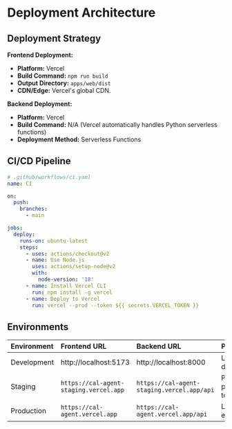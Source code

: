 # Deployment Architecture

## Deployment Strategy
**Frontend Deployment:**
- **Platform:** Vercel
- **Build Command:** `npm run build`
- **Output Directory:** `apps/web/dist`
- **CDN/Edge:** Vercel's global CDN.

**Backend Deployment:**
- **Platform:** Vercel
- **Build Command:** N/A (Vercel automatically handles Python serverless functions)
- **Deployment Method:** Serverless Functions

## CI/CD Pipeline
```yaml
# .github/workflows/ci.yaml
name: CI

on:
  push:
    branches:
      - main

jobs:
  deploy:
    runs-on: ubuntu-latest
    steps:
      - uses: actions/checkout@v2
      - name: Use Node.js
        uses: actions/setup-node@v2
        with:
          node-version: '18'
      - name: Install Vercel CLI
        run: npm install -g vercel
      - name: Deploy to Vercel
        run: vercel --prod --token ${{ secrets.VERCEL_TOKEN }}
```

## Environments
| Environment | Frontend URL | Backend URL | Purpose |
| :--- | :--- | :--- | :--- |
| Development | http://localhost:5173 | http://localhost:8000 | Local development |
| Staging | `https://cal-agent-staging.vercel.app` | `https://cal-agent-staging.vercel.app/api` | Pre-production testing |
| Production | `https://cal-agent.vercel.app` | `https://cal-agent.vercel.app/api` | Live environment |
